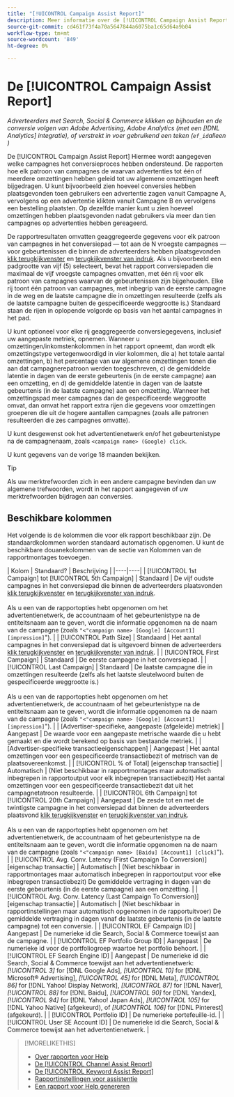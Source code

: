 ```yaml
---
title: "[!UICONTROL Campaign Assist Report]"
description: Meer informatie over de [!UICONTROL Campaign Assist Report].
source-git-commit: cd461f73f4a70a5647844a6075ba1c65d64a9b04
workflow-type: tm+mt
source-wordcount: '849'
ht-degree: 0%

---
```


# De [!UICONTROL Campaign Assist Report]

*Adverteerders met Search, Social &amp; Commerce klikken op bijhouden en de conversie volgen van Adobe Advertising, Adobe Analytics (met een [!DNL Analytics] integratie), of verstrekt in voer gebruikend een teken (`ef_id`alleen )*

De [!UICONTROL Campaign Assist Report] Hiermee wordt aangegeven welke campagnes het conversieproces hebben ondersteund. De rapporten hoe elk patroon van campagnes de waarvan advertenties tot één of meerdere omzettingen hebben geleid tot uw algemene omzettingen heeft bijgedragen. U kunt bijvoorbeeld zien hoeveel conversies hebben plaatsgevonden toen gebruikers een advertentie zagen vanuit Campagne A, vervolgens op een advertentie klikten vanuit Campagne B en vervolgens een bestelling plaatsten. Op dezelfde manier kunt u zien hoeveel omzettingen hebben plaatsgevonden nadat gebruikers via meer dan tien campagnes op advertenties hebben gereageerd.

De rapportresultaten omvatten geaggregeerde gegevens voor elk patroon van campagnes in het conversiepad — tot aan de N vroegste campagnes — voor gebeurtenissen die binnen de adverteerders hebben plaatsgevonden [klik terugkijkvenster](/help/search-social-commerce/glossary.md#c-d) en [terugkijkvenster van indruk](/help/search-social-commerce/glossary.md#i-j). Als u bijvoorbeeld een padgrootte van vijf (5) selecteert, bevat het rapport conversiepaden die maximaal de vijf vroegste campagnes omvatten, met één rij voor elk patroon van campagnes waarvan de gebeurtenissen zijn bijgehouden. Elke rij toont één patroon van campagnes, met inbegrip van de eerste campagne in de weg en de laatste campagne die in omzettingen resulteerde (zelfs als de laatste campagne buiten de gespecificeerde weggrootte is.) Standaard staan de rijen in oplopende volgorde op basis van het aantal campagnes in het pad.

U kunt optioneel voor elke rij geaggregeerde conversiegegevens, inclusief uw aangepaste metriek, opnemen. Wanneer u omzettingen/inkomstenkolommen in het rapport opneemt, dan wordt elk omzettingstype vertegenwoordigd in vier kolommen, die a) het totale aantal omzettingen, b) het percentage van uw algemene omzettingen tonen die aan dat campagnerepatroon werden toegeschreven, c) de gemiddelde latentie in dagen van de eerste gebeurtenis (in de eerste campagne) aan een omzetting, en d) de gemiddelde latentie in dagen van de laatste gebeurtenis (in de laatste campagne) aan een omzetting. Wanneer het omzettingspad meer campagnes dan de gespecificeerde weggrootte omvat, dan omvat het rapport extra rijen die gegevens voor omzettingen groeperen die uit de hogere aantallen campagnes (zoals alle patronen resulteerden die zes campagnes omvatte).

U kunt desgewenst ook het advertentienetwerk en/of het gebeurtenistype na de campagnenaam, zoals `<campaign name> (Google) click`.

U kunt gegevens van de vorige 18 maanden bekijken.

>[!TIP]
>
>Als uw merktrefwoorden zich in een andere campagne bevinden dan uw algemene trefwoorden, wordt in het rapport aangegeven of uw merktrefwoorden bijdragen aan conversies.

## Beschikbare kolommen

Het volgende is de kolommen die voor elk rapport beschikbaar zijn. De standaardkolommen worden standaard automatisch opgenomen. U kunt de beschikbare douanekolommen van de sectie van Kolommen van de rapportmontages toevoegen.

| Kolom | Standaard? | Beschrijving |
|----|----|
| [!UICONTROL 1st Campaign] tot [!UICONTROL 5th Campaign] | Standaard | De vijf oudste campagnes in het conversiepad die binnen de adverteerders plaatsvonden [klik terugkijkvenster](/help/search-social-commerce/glossary.md#c-d) en [terugkijkvenster van indruk](/help/search-social-commerce/glossary.md#i-j).<br><br>Als u een van de rapportopties hebt opgenomen om het advertentienetwerk, de accountnaam of het gebeurtenistype na de entiteitsnaam aan te geven, wordt die informatie opgenomen na de naam van de campagne (zoals `"<"campaign name> [Google] [Account1] [impression]`&quot;). |
| [!UICONTROL Path Size] | Standaard | Het aantal campagnes in het conversiepad dat is uitgevoerd binnen de adverteerders [klik terugkijkvenster](/help/search-social-commerce/glossary.md#c-d) en [terugkijkvenster van indruk](/help/search-social-commerce/glossary.md#i-j). |
| [!UICONTROL First Campaign] | Standaard | De eerste campagne in het conversiepad. |
| [!UICONTROL Last Campaign] | Standaard | De laatste campagne die in omzettingen resulteerde (zelfs als het laatste sleutelwoord buiten de gespecificeerde weggrootte is.)<br><br>Als u een van de rapportopties hebt opgenomen om het advertentienetwerk, de accountnaam of het gebeurtenistype na de entiteitsnaam aan te geven, wordt die informatie opgenomen na de naam van de campagne (zoals `"<"campaign name> [Google] [Account1] [impression]`&quot;). |
| \[Advertiser-specifieke, aangepaste (afgeleide) metriek\] | Aangepast | De waarde voor een aangepaste metrische waarde die u hebt gemaakt en die wordt berekend op basis van bestaande metriek. |
| \[Advertiser-specifieke transactieeigenschappen\] | Aangepast | Het aantal omzettingen voor een gespecificeerde transactiebezit of metrisch van de plaatsovereenkomst. |
| [!UICONTROL % of Total] \[eigenschap transactie\] | Automatisch | (Niet beschikbaar in rapportmontages maar automatisch inbegrepen in rapportoutput voor elk inbegrepen transactiebezit) Het aantal omzettingen voor een gespecificeerde transactiebezit dat uit het campagnetatroon resulteerde. |
| [!UICONTROL 6th Campaign] tot [!UICONTROL 20th Campaign] | Aangepast | De zesde tot en met de twintigste campagne in het conversiepad dat binnen de adverteerders plaatsvond [klik terugkijkvenster](/help/search-social-commerce/glossary.md#c-d) en [terugkijkvenster van indruk](/help/search-social-commerce/glossary.md#i-j).<br><br>Als u een van de rapportopties hebt opgenomen om het advertentienetwerk, de accountnaam of het gebeurtenistype na de entiteitsnaam aan te geven, wordt die informatie opgenomen na de naam van de campagne (zoals `"<"campaign name> [Baidu] [Account1] [click]`&quot;). |
| [!UICONTROL Avg. Conv. Latency (First Campaign To Conversion)] \[eigenschap transactie\] | Automatisch | (Niet beschikbaar in rapportmontages maar automatisch inbegrepen in rapportoutput voor elke inbegrepen transactiebezit) De gemiddelde vertraging in dagen van de eerste gebeurtenis (in de eerste campagne) aan een omzetting. |
| [!UICONTROL Avg. Conv. Latency (Last Campaign To Conversion)] \[eigenschap transactie\] | Automatisch | (Niet beschikbaar in rapportinstellingen maar automatisch opgenomen in de rapportuitvoer) De gemiddelde vertraging in dagen vanaf de laatste gebeurtenis (in de laatste campagne) tot een conversie. |
| [!UICONTROL EF Campaign ID] | Aangepast | De numerieke id die Search, Social &amp; Commerce toewijst aan de campagne. |
| [!UICONTROL EF Portfolio Group ID] | Aangepast | De numerieke id voor de portfoliogroep waartoe het portfolio behoort. |
| [!UICONTROL EF Search Engine ID] | Aangepast | De numerieke id die Search, Social &amp; Commerce toewijst aan het advertentienetwerk: <i>[!UICONTROL 3]</i> for [!DNL Google Ads], <i>[!UICONTROL 10]</i> for [!DNL Microsoft® Advertising], <i>[!UICONTROL 45]</i> for [!DNL Meta], <i>[!UICONTROL 86]</i> for [!DNL Yahoo! Display Network], <i>[!UICONTROL 87]</i> for [!DNL Naver], <i>[!UICONTROL 88]</i> for [!DNL Baidu], <i>[!UICONTROL 90]</i> for [!DNL Yandex], <i>[!UICONTROL 94]</i> for [!DNL Yahoo! Japan Ads], <i>[!UICONTROL 105]</i> for [!DNL Yahoo Native] (afgekeurd), of <i>[!UICONTROL 106]</i> for [!DNL Pinterest] (afgekeurd). |
| [!UICONTROL Portfolio ID] | De numerieke portefeuille-id. |
| [!UICONTROL User SE Account ID] | De numerieke id die Search, Social &amp; Commerce toewijst aan het advertentienetwerk. |

<table style="table-layout:auto">

>[!MORELIKETHIS]
>
>* [Over rapporten voor Help](assist-report-about.md)
>* [De [!UICONTROL Channel Assist Report]](channel-assist-report.md)
>* [De [!UICONTROL Keyword Assist Report]](keyword-assist-report.md)
>* [Rapportinstellingen voor assistentie](assist-report-settings.md)
>* [Een rapport voor Help genereren](assist-report-generate.md)

